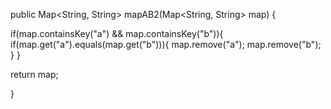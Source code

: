 public Map<String, String> mapAB2(Map<String, String> map) {
  
  if(map.containsKey("a") && map.containsKey("b")){
    if(map.get("a").equals(map.get("b"))){
      map.remove("a");
      map.remove("b");
    }
  }
  
  return map;
  
}
